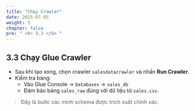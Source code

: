 ```yaml
---
title: "Chạy Crawler"
date: 2025-07-05
weight: 3
chapter: false
pre: " <b> 3.3 </b> "
---
```


## 3.3 Chạy Glue Crawler

- Sau khi tạo xong, chọn crawler `salesdatacrawler` và nhấn **Run Crawler**.
- Kiểm tra bảng:
  - Vào Glue Console → `Databases` → `sales_db`
  - Đảm bảo bảng `sales_raw` đúng với dữ liệu từ `sales.csv`.

> Đây là bước xác minh schema được trích xuất chính xác.
